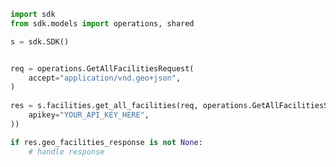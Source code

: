 <!-- Start SDK Example Usage -->
```python
import sdk
from sdk.models import operations, shared

s = sdk.SDK()


req = operations.GetAllFacilitiesRequest(
    accept="application/vnd.geo+json",
)
    
res = s.facilities.get_all_facilities(req, operations.GetAllFacilitiesSecurity(
    apikey="YOUR_API_KEY_HERE",
))

if res.geo_facilities_response is not None:
    # handle response
```
<!-- End SDK Example Usage -->